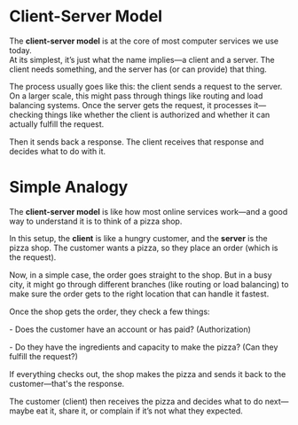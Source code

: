 # **Client-Server Model**
The **client-server model** is at the core of most computer services we use today.<br/>At its simplest, it’s just what the name implies—a client and a server. The client needs something, and the server has (or can provide) that thing.<p style="margin-bottom: 15px;">The process usually goes like this: the client sends a request to the server. On a larger scale, this might pass through things like routing and load balancing systems. Once the server gets the request, it processes it—checking things like whether the client is authorized and whether it can actually fulfill the request.</p><p style="margin-bottom: 15px;">Then it sends back a response. The client receives that response and decides what to do with it.</p>
# **Simple Analogy**
The **client-server model** is like how most online services work—and a good way to understand it is to think of a pizza shop.<p style="margin-bottom: 15px;">In this setup, the **client** is like a hungry customer, and the **server** is the pizza shop. The customer wants a pizza, so they place an order (which is the request).</p><p style="margin-bottom: 15px;">Now, in a simple case, the order goes straight to the shop. But in a busy city, it might go through different branches (like routing or load balancing) to make sure the order gets to the right location that can handle it fastest.</p><p style="margin-bottom: 15px;">Once the shop gets the order, they check a few things:</p><p style="margin-bottom: 15px;">- Does the customer have an account or has paid? (Authorization)</p><p style="margin-bottom: 15px;"> - Do they have the ingredients and capacity to make the pizza? (Can they fulfill the request?)</p><p style="margin-bottom: 15px;">If everything checks out, the shop makes the pizza and sends it back to the customer—that's the response.</p><p style="margin-bottom: 15px;">The customer (client) then receives the pizza and decides what to do next—maybe eat it, share it, or complain if it’s not what they expected.</P>
